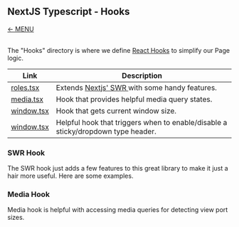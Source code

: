 ## NextJS Typescript - Hooks
<a href="MAIN.md">&larr; MENU</a>
<br/><br/>

The "Hooks" directory is where we define [React Hooks](https://reactjs.org/docs/hooks-intro.html) to simplify our Page logic.

<table>
  <thead>
    <tr><th>Link</th><th>Description</th></tr>
  </thead>
  <tbody>
    <tr><td><a href="/src/hooks/swr.tsx" >roles.tsx</a></td><td>Extends <a href="https://github.com/vercel/swr">Nextjs' SWR </a> with some handy features.</td></tr>
     <tr><td><a href="/src/hooks/media.tsx" >media.tsx</a></td><td>Hook that provides helpful media query states.</td></tr>
          <tr><td><a href="/src/hooks/window.tsx" >window.tsx</a></td><td>Hook that gets current window size.</td></tr>
          <tr><td><a href="/src/hooks/sticky.tsx" >window.tsx</a></td><td>Helpful hook that triggers when to enable/disable a sticky/dropdown type header.</td></tr>
  </tbody>
</table>

### SWR Hook

The SWR hook just adds a few features to this great library to make it just a hair more useful. Here are some examples.

### Media Hook

Media hook is helpful with accessing media queries for detecting view port sizes. 
